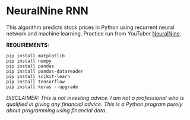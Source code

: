 # NeuralNine RNN
This algorithm predicts stock prices in Python using recurrent neural network and machine learning. Practice run from YouTuber <a href="https://www.youtube.com/watch?v=PuZY9q-aKLw&t=220s">NeuralNine</a>.

<b>REQUIREMENTS:</b>

<pre>
<code>pip install matplotlib
pip install numpy
pip install pandas
pip install pandas-datareader
pip install scikit-learn
pip install tensorflow
pip install keras --upgrade</code>
</pre>

<i>DISCLAIMER: This is not investing advice. I am not a professional who is qualified in giving any financial advice. This is a Python program purely about programming using financial data.</i>
